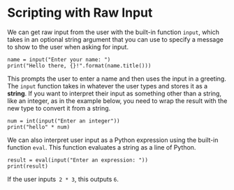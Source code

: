 # Scripting with Raw Input
We can get raw input from the user with the built-in function `input`, which takes in an optional string argument that you can use to specify a message to show to the user when asking for input.

```
name = input("Enter your name: ")
print("Hello there, {}!".format(name.title()))
```
This prompts the user to enter a name and then uses the input in a greeting. The `input` function takes in whatever the user types and stores it as a **string**. If you want to interpret their input as something other than a string, like an integer, as in the example below, you need to wrap the result with the new type to convert it from a string.
```
num = int(input("Enter an integer"))
print("hello" * num)
```
We can also interpret user input as a Python expression using the built-in function `eval`. This function evaluates a string as a line of Python.
```
result = eval(input("Enter an expression: "))
print(result)
```

If the user inputs` 2 * 3`, this outputs `6`.